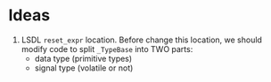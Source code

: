 # Ideas

1. LSDL `reset_expr` location.
   Before change this location, we should modify code to split `_TypeBase` into TWO parts:
   - data type (primitive types)
   - signal type (volatile or not)
